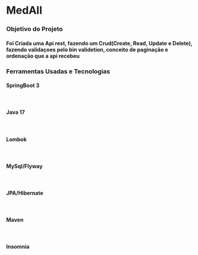 # MedAll

<h3> Objetivo do Projeto</h3>

<h4>Foi Criada uma Api rest, fazendo um Crud(Create, Read, Update e Delete), fazendo validaçoes pelo bin validetion, conceito de paginação e ordenação que a api recebeu
 </h4>
 
 <h3> Ferramentas Usadas e  Tecnologias </h3>
 
 <h4> SpringBoot 3 </h4></br>
 <h4> Java 17 </h4></br>
 <h4> Lombok </h4></br>
 <h4> MySql/Flyway </h4></br>
 <h4> JPA/Hibernate </h4></br>
 <h4> Maven </h4></br>
 <h4> Insomnia </h4>
